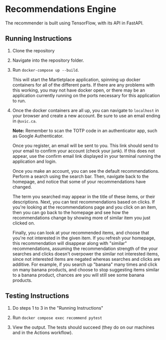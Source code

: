 # Recommendations Engine

The recommender is built using TensorFlow, with its API in FastAPI.

## Running Instructions

1. Clone the repository

2. Navigate into the repository folder.

3. Run `docker-compose up --build`.

   This will start the Martletplace application,
   spinning up docker containers for all of the different parts. If there are any
   problems with this working, you may not have docker open, or there may be an
   application currently running on the ports necessary for this application to run.

4. Once the docker containers are all up, you can navigate to `localhost` in your
   browser and create a new account. Be sure to use an email ending in `@uvic.ca`.

   **Note:** Remember to scan the TOTP code in an authenticator app, such as Google Authenticator. 

   Once you register, an email will be sent to you. This link should send to your email to confirm your account (check your junk). If this does not appear, use the confirm email link displayed in your terminal running the application and login.

   Once you make an account, you can see the default recommendations. Perform a search using the search bar. Then, navigate back to the homepage, and notice that some of your recommendations have changed. 
   
   The term you searched may appear in the title of these items, or their descriptions. Next, you can test recommendations based on clicks. If you're looking at the recommendations page and you click on an item, then you can go back to the homepage and see how the recommendations change by showing more of similar item you just clicked on.
   
   Finally, you can look at your recommended items, and choose that you're not interested in the given item. If you refresh your homepage, this recommendation
   will disappear along with "similar" recommendations, assuming the recommendation strength of the your searches and clicks doesn't overpower the similar not interested items, since not interested items are negated whereas searches and clicks are additive. For example, if you search up "banana" many times and click on many banana products, and choose to stop suggesting items similar to a
   banana product, chances are you will still see some banana products. 

## Testing Instructions

1. Do steps 1 to 3 in the "Running Instructions"

2. Run `docker compose exec recommend pytest`

3. View the output. The tests should succeed (they do on our machines and in the Actions workflow).

